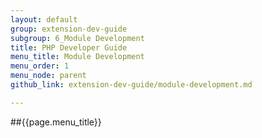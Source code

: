```yaml
---
layout: default
group: extension-dev-guide
subgroup: 6_Module Development
title: PHP Developer Guide
menu_title: Module Development
menu_order: 1
menu_node: parent
github_link: extension-dev-guide/module-development.md

---
```


##{{page.menu_title}}